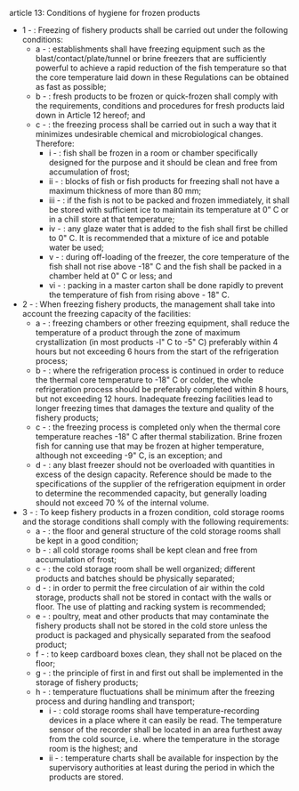 article 13: Conditions of hygiene for frozen products

<ul>
			<li>1 - : Freezing of fishery products shall be carried out under the following conditions:<ul>
						<li>a - : establishments shall have freezing equipment such as the blast&#x2F;contact&#x2F;plate&#x2F;tunnel or brine freezers that are sufficiently powerful to achieve a rapid reduction of the fish temperature so that the core temperature laid down in these Regulations can be obtained as fast as possible;<ul>
						</ul></li>						<li>b - : fresh products to be frozen or quick-frozen shall comply with the requirements, conditions and procedures for fresh products laid down in Article 12 hereof; and<ul>
						</ul></li>						<li>c - : the freezing process shall be carried out in such a way that it minimizes undesirable chemical and microbiological changes. Therefore:<ul>
									<li>i - : fish shall be frozen in a room or chamber specifically designed for the purpose and it should be clean and free from accumulation of frost;<ul>
									</ul></li>									<li>ii - : blocks of fish or fish products for freezing shall not have a maximum thickness of more than 80 mm;<ul>
									</ul></li>									<li>iii - : if the fish is not to be packed and frozen immediately, it shall be stored with sufficient ice to maintain its temperature at 0” C or in a chill store at that temperature;<ul>
									</ul></li>									<li>iv - : any glaze water that is added to the fish shall first be chilled to 0&quot; C. It is recommended that a mixture of ice and potable water be used;<ul>
									</ul></li>									<li>v - : during off-loading of the freezer, the core temperature of the fish shall not rise above -18&quot; C and the fish shall be packed in a chamber held at 0&quot; C or less; and<ul>
									</ul></li>									<li>vi - : packing in a master carton shall be done rapidly to prevent the temperature of fish from rising above - 18&quot; C.<ul>
									</ul></li>						</ul></li>			</ul></li>			<li>2 - : When freezing fishery products, the management shall take into account the freezing capacity of the facilities:<ul>
						<li>a - : freezing chambers or other freezing equipment, shall reduce the temperature of a product through the zone of maximum crystallization (in most products -l&quot; C to -5&quot; C) preferably within 4 hours but not exceeding 6 hours from the start of the refrigeration process;<ul>
						</ul></li>						<li>b - : where the refrigeration process is continued in order to reduce the thermal core temperature to -18&quot; C or colder, the whole refrigeration process should be preferably completed within 8 hours, but not exceeding 12 hours. Inadequate freezing facilities lead to longer freezing times that damages the texture and quality of the fishery products;<ul>
						</ul></li>						<li>c - : the freezing process is completed only when the thermal core temperature reaches -18&quot; C after thermal stabilization. Brine frozen fish for canning use that may be frozen at higher temperature, although not exceeding -9&quot; C, is an exception; and<ul>
						</ul></li>						<li>d - : any blast freezer should not be overloaded with quantities in excess of the design capacity. Reference should be made to the specifications of the supplier of the refrigeration equipment in order to determine the recommended capacity, but generally loading should not exceed 70 % of the internal volume.<ul>
						</ul></li>			</ul></li>			<li>3 - : To keep fishery products in a frozen condition, cold storage rooms and the storage conditions shall comply with the following requirements:<ul>
						<li>a - : the floor and general structure of the cold storage rooms shall be kept in a good condition;<ul>
						</ul></li>						<li>b - : all cold storage rooms shall be kept clean and free from accumulation of frost;<ul>
						</ul></li>						<li>c - : the cold storage room shall be well organized; different products and batches should be physically separated;<ul>
						</ul></li>						<li>d - : in order to permit the free circulation of air within the cold storage, products shall not be stored in contact with the walls or floor. The use of platting and racking system is recommended;<ul>
						</ul></li>						<li>e - : poultry, meat and other products that may contaminate the fishery products shall not be stored in the cold store unless the product is packaged and physically separated from the seafood product;<ul>
						</ul></li>						<li>f - : to keep cardboard boxes clean, they shall not be placed on the floor;<ul>
						</ul></li>						<li>g - : the principle of first in and first out shall be implemented in the storage of fishery products;<ul>
						</ul></li>						<li>h - : temperature fluctuations shall be minimum after the freezing process and during handling and transport;<ul>
									<li>i - : cold storage rooms shall have temperature-recording devices in a place where it can easily be read. The temperature sensor of the recorder shall be located in an area furthest away from the cold source, i.e. where the temperature in the storage room is the highest; and<ul>
									</ul></li>									<li>ii - : temperature charts shall be available for inspection by the supervisory authorities at least during the period in which the products are stored.<ul>
									</ul></li>						</ul></li>			</ul></li></ul>